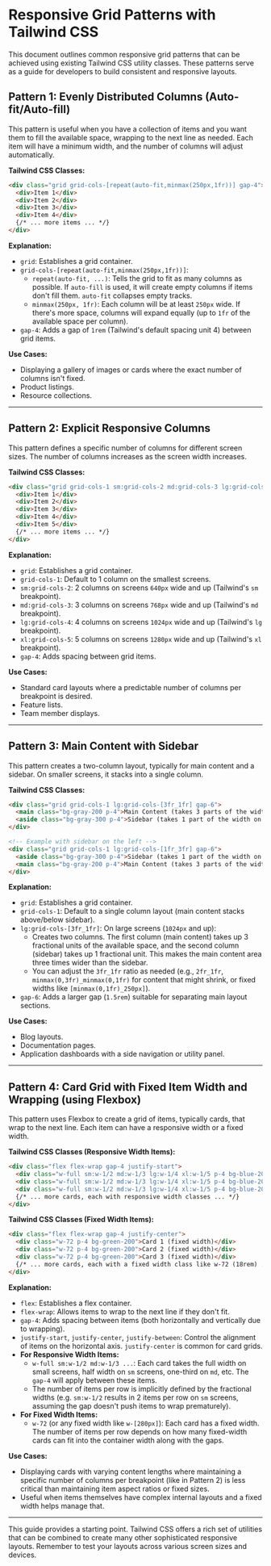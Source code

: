 # Responsive Grid Patterns with Tailwind CSS

This document outlines common responsive grid patterns that can be achieved using existing Tailwind CSS utility classes. These patterns serve as a guide for developers to build consistent and responsive layouts.

## Pattern 1: Evenly Distributed Columns (Auto-fit/Auto-fill)

This pattern is useful when you have a collection of items and you want them to fill the available space, wrapping to the next line as needed. Each item will have a minimum width, and the number of columns will adjust automatically.

**Tailwind CSS Classes:**
```html
<div class="grid grid-cols-[repeat(auto-fit,minmax(250px,1fr))] gap-4">
  <div>Item 1</div>
  <div>Item 2</div>
  <div>Item 3</div>
  <div>Item 4</div>
  {/* ... more items ... */}
</div>
```

**Explanation:**
*   `grid`: Establishes a grid container.
*   `grid-cols-[repeat(auto-fit,minmax(250px,1fr))]`:
    *   `repeat(auto-fit, ...)`: Tells the grid to fit as many columns as possible. If `auto-fill` is used, it will create empty columns if items don't fill them. `auto-fit` collapses empty tracks.
    *   `minmax(250px, 1fr)`: Each column will be at least `250px` wide. If there's more space, columns will expand equally (up to `1fr` of the available space per column).
*   `gap-4`: Adds a gap of `1rem` (Tailwind's default spacing unit 4) between grid items.

**Use Cases:**
*   Displaying a gallery of images or cards where the exact number of columns isn't fixed.
*   Product listings.
*   Resource collections.

---

## Pattern 2: Explicit Responsive Columns

This pattern defines a specific number of columns for different screen sizes. The number of columns increases as the screen width increases.

**Tailwind CSS Classes:**
```html
<div class="grid grid-cols-1 sm:grid-cols-2 md:grid-cols-3 lg:grid-cols-4 xl:grid-cols-5 gap-4">
  <div>Item 1</div>
  <div>Item 2</div>
  <div>Item 3</div>
  <div>Item 4</div>
  <div>Item 5</div>
  {/* ... more items ... */}
</div>
```

**Explanation:**
*   `grid`: Establishes a grid container.
*   `grid-cols-1`: Default to 1 column on the smallest screens.
*   `sm:grid-cols-2`: 2 columns on screens `640px` wide and up (Tailwind's `sm` breakpoint).
*   `md:grid-cols-3`: 3 columns on screens `768px` wide and up (Tailwind's `md` breakpoint).
*   `lg:grid-cols-4`: 4 columns on screens `1024px` wide and up (Tailwind's `lg` breakpoint).
*   `xl:grid-cols-5`: 5 columns on screens `1280px` wide and up (Tailwind's `xl` breakpoint).
*   `gap-4`: Adds spacing between grid items.

**Use Cases:**
*   Standard card layouts where a predictable number of columns per breakpoint is desired.
*   Feature lists.
*   Team member displays.

---

## Pattern 3: Main Content with Sidebar

This pattern creates a two-column layout, typically for main content and a sidebar. On smaller screens, it stacks into a single column.

**Tailwind CSS Classes:**
```html
<div class="grid grid-cols-1 lg:grid-cols-[3fr_1fr] gap-6">
  <main class="bg-gray-200 p-4">Main Content (takes 3 parts of the width on lg screens)</main>
  <aside class="bg-gray-300 p-4">Sidebar (takes 1 part of the width on lg screens)</aside>
</div>

<!-- Example with sidebar on the left -->
<div class="grid grid-cols-1 lg:grid-cols-[1fr_3fr] gap-6">
  <aside class="bg-gray-300 p-4">Sidebar (takes 1 part of the width on lg screens)</aside>
  <main class="bg-gray-200 p-4">Main Content (takes 3 parts of the width on lg screens)</main>
</div>
```

**Explanation:**
*   `grid`: Establishes a grid container.
*   `grid-cols-1`: Default to a single column layout (main content stacks above/below sidebar).
*   `lg:grid-cols-[3fr_1fr]`: On large screens (`1024px` and up):
    *   Creates two columns. The first column (main content) takes up 3 fractional units of the available space, and the second column (sidebar) takes up 1 fractional unit. This makes the main content area three times wider than the sidebar.
    *   You can adjust the `3fr_1fr` ratio as needed (e.g., `2fr_1fr`, `minmax(0,3fr)_minmax(0,1fr)` for content that might shrink, or fixed widths like `[minmax(0,1fr)_250px]`).
*   `gap-6`: Adds a larger gap (`1.5rem`) suitable for separating main layout sections.

**Use Cases:**
*   Blog layouts.
*   Documentation pages.
*   Application dashboards with a side navigation or utility panel.

---

## Pattern 4: Card Grid with Fixed Item Width and Wrapping (using Flexbox)

This pattern uses Flexbox to create a grid of items, typically cards, that wrap to the next line. Each item can have a responsive width or a fixed width.

**Tailwind CSS Classes (Responsive Width Items):**
```html
<div class="flex flex-wrap gap-4 justify-start">
  <div class="w-full sm:w-1/2 md:w-1/3 lg:w-1/4 xl:w-1/5 p-4 bg-blue-200">Card 1</div>
  <div class="w-full sm:w-1/2 md:w-1/3 lg:w-1/4 xl:w-1/5 p-4 bg-blue-200">Card 2</div>
  <div class="w-full sm:w-1/2 md:w-1/3 lg:w-1/4 xl:w-1/5 p-4 bg-blue-200">Card 3</div>
  {/* ... more cards, each with responsive width classes ... */}
</div>
```

**Tailwind CSS Classes (Fixed Width Items):**
```html
<div class="flex flex-wrap gap-4 justify-center">
  <div class="w-72 p-4 bg-green-200">Card 1 (fixed width)</div>
  <div class="w-72 p-4 bg-green-200">Card 2 (fixed width)</div>
  <div class="w-72 p-4 bg-green-200">Card 3 (fixed width)</div>
  {/* ... more cards, each with a fixed width class like w-72 (18rem) ... */}
</div>
```

**Explanation:**
*   `flex`: Establishes a flex container.
*   `flex-wrap`: Allows items to wrap to the next line if they don't fit.
*   `gap-4`: Adds spacing between items (both horizontally and vertically due to wrapping).
*   `justify-start`, `justify-center`, `justify-between`: Control the alignment of items on the horizontal axis. `justify-center` is common for card grids.
*   **For Responsive Width Items:**
    *   `w-full sm:w-1/2 md:w-1/3 ...`: Each card takes the full width on small screens, half width on `sm` screens, one-third on `md`, etc. The `gap-4` will apply between these items.
    *   The number of items per row is implicitly defined by the fractional widths (e.g. `sm:w-1/2` results in 2 items per row on `sm` screens, assuming the gap doesn't push items to wrap prematurely).
*   **For Fixed Width Items:**
    *   `w-72` (or any fixed width like `w-[280px]`): Each card has a fixed width. The number of items per row depends on how many fixed-width cards can fit into the container width along with the gaps.

**Use Cases:**
*   Displaying cards with varying content lengths where maintaining a specific number of columns per breakpoint (like in Pattern 2) is less critical than maintaining item aspect ratios or fixed sizes.
*   Useful when items themselves have complex internal layouts and a fixed width helps manage that.

---

This guide provides a starting point. Tailwind CSS offers a rich set of utilities that can be combined to create many other sophisticated responsive layouts. Remember to test your layouts across various screen sizes and devices.
